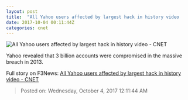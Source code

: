 ```yaml
---
layout: post
title:  "All Yahoo users affected by largest hack in history video     - CNET"
date: 2017-10-04 00:11:44Z
categories: cnet
---
```


![All Yahoo users affected by largest hack in history video     - CNET](https://cnet4.cbsistatic.com/img/hF9dvagCI_XEkephzbZjuhIRqgk=/2017/10/04/fbe86efb-78b0-4108-903f-987de6089461/n1003-yahoohack-17.jpg)

Yahoo revealed that 3 billion accounts were compromised in the massive breach in 2013.


Full story on F3News: [All Yahoo users affected by largest hack in history video     - CNET](http://www.f3nws.com/n/BBNGBB)

> Posted on: Wednesday, October 4, 2017 12:11:44 AM
